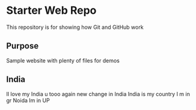 # Starter Web Repo

This repository is for showing how Git and GitHub work

## Purpose

Sample website with plenty of files for demos

## India
lI love my India
u tooo
again new change in India
India is my country
I m in gr Noida
Im in UP